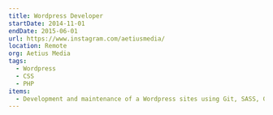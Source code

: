 ```yaml
---
title: Wordpress Developer
startDate: 2014-11-01
endDate: 2015-06-01
url: https://www.instagram.com/aetiusmedia/
location: Remote
org: Aetius Media
tags:
  - Wordpress
  - CSS
  - PHP
items:
  - Development and maintenance of a Wordpress sites using Git, SASS, Gulp, Bower etc., following the best practices in WP development.
---
```

